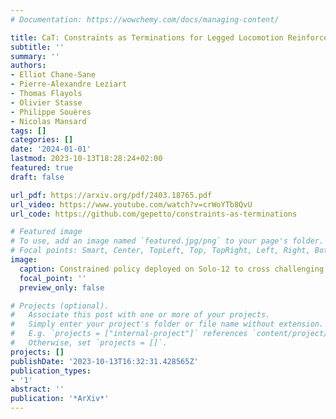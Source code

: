 ```yaml
---
# Documentation: https://wowchemy.com/docs/managing-content/

title: CaT: Constraints as Terminations for Legged Locomotion Reinforcement Learning
subtitle: ''
summary: ''
authors:
- Elliot Chane-Sane
- Pierre-Alexandre Leziart
- Thomas Flayols
- Olivier Stasse
- Philippe Souères
- Nicolas Mansard
tags: []
categories: []
date: '2024-01-01'
lastmod: 2023-10-13T18:28:24+02:00
featured: true
draft: false

url_pdf: https://arxiv.org/pdf/2403.18765.pdf
url_video: https://www.youtube.com/watch?v=crWoYTb8QvU
url_code: https://github.com/gepetto/constraints-as-terminations

# Featured image
# To use, add an image named `featured.jpg/png` to your page's folder.
# Focal points: Smart, Center, TopLeft, Top, TopRight, Left, Right, BottomLeft, Bottom, BottomRight.
image:
  caption: Constrained policy deployed on Solo-12 to cross challenging terrains.
  focal_point: ''
  preview_only: false

# Projects (optional).
#   Associate this post with one or more of your projects.
#   Simply enter your project's folder or file name without extension.
#   E.g. `projects = ["internal-project"]` references `content/project/deep-learning/index.md`.
#   Otherwise, set `projects = []`.
projects: []
publishDate: '2023-10-13T16:32:31.428565Z'
publication_types:
- '1'
abstract: ''
publication: '*ArXiv*'
---
```


